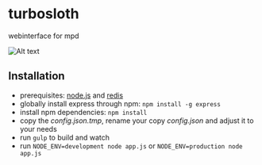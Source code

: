 # turbosloth
webinterface for mpd


![Alt text](https://www.dropbox.com/s/ufsbdwprelkd4yf/turbosloth2.png?dl=0 "Screenshot")


Installation
-----------------
* prerequisites: [node.js](http://nodejs.org/) and [redis](http://redis.io/)
* globally install express through npm: `npm install -g express`
* install npm dependencies: `npm install`
* copy the *config.json.tmp*, rename your copy *config.json* and adjust it to your needs
* run `gulp` to build and watch
* run `NODE_ENV=development node app.js` or `NODE_ENV=production node app.js`



